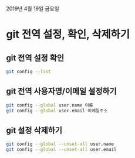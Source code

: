 2019년 4월 19일 금요일

# git 전역 설정, 확인, 삭제하기

## git 전역 설정 확인

```bash
git config --list
```

## git 전역 사용자명/이메일 설정하기

```bash
git config --global user.name 이름
git config --global user.email 이메일주소
```


## git 설정 삭제하기

```bash
git config --global --unset-all user.name
git config --global --unset-all user.email
```